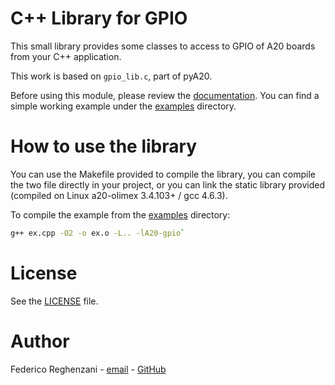 # C++ Library for GPIO

This small library provides some classes to access to GPIO of A20 boards from your C++ application.

This work is based on ``gpio_lib.c``, part of pyA20.

Before using this module, please review the [documentation](documentation.pdf).
You can find a simple working example under the [examples](examples) directory.

# How to use the library

You can use the Makefile provided to compile the library, you can compile the two file directly in your project, or
you can link the static library provided (compiled on Linux a20-olimex 3.4.103+ / gcc 4.6.3).

To compile the example from the [examples](examples) directory:

```bash
g++ ex.cpp -O2 -o ex.o -L.. -lA20-gpio`
```

# License

See the [LICENSE](LICENSE) file.

# Author

Federico Reghenzani - [email](federico.dev@reghe.net) - [GitHub](https://github.com/federeghe)
